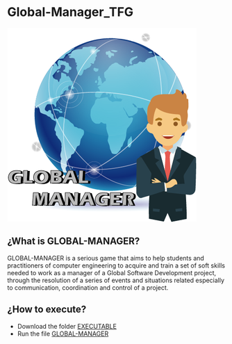 # Global-Manager_TFG
![GLOBAL-MANAGER ICON](./GLOBAL-MANAGER/Assets/GUIResources/ICONO.png)

## ¿What is GLOBAL-MANAGER?
GLOBAL-MANAGER is a serious game that aims to help students and practitioners of computer engineering to acquire and train a set of soft skills needed to work as a manager of a Global Software Development project, through the resolution of a series of events and situations related especially to communication, coordination and control of a project.

## ¿How to execute?
* Download the folder [EXECUTABLE](./EXECUTABLE/)
* Run the file [GLOBAL-MANAGER](./EXECUTABLE/GLOBAL-MANAGER.exe)

## 
